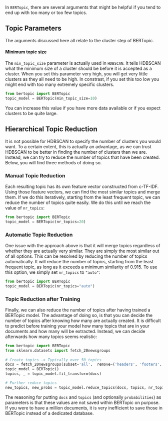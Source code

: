 In `BERTopic`, there are several arguments that might be helpful if you tend to end up with too many or too few 
topics. 

## **Topic Parameters**
The arguments discussed here all relate to the cluster step of BERTopic. 

#### **Minimum topic size**
The `min_topic_size` parameter is actually used in `HDBSCAN`. It tells HDBSCAN what the minimum size of a cluster 
should be before it is accepted as a cluster. When you set this parameter very high, you will get very little clusters 
as they all need to be high. In constrast, if you set this too low you might end with too many extremely specific 
clusters. 

```python
from bertopic import BERTopic
topic_model = BERTopic(min_topic_size=10)
```

You can increase this value if you have more data available or if you expect clusters to be quite large. 

## **Hierarchical Topic Reduction**
It is not possible for HDBSCAN to specify the number of clusters you would want. To a certain extent, 
this is actually an advantage, as we can trust HDBSCAN to be better in finding the number of clusters than we are.
Instead, we can try to reduce the number of topics that have been created. Below, you will find three methods of doing 
so. 
  
### **Manual Topic Reduction**
Each resulting topic has its own 
feature vector constructed from c-TF-IDF. Using those feature vectors, we can find the most similar 
topics and merge them. If we do this iteratively, starting from the least frequent topic, we can reduce the number 
of topics quite easily. We do this until we reach the value of `nr_topics`:  

```python
from bertopic import BERTopic
topic_model = BERTopic(nr_topics=20)
```

### **Automatic Topic Reduction**
One issue with the approach above is that it will merge topics regardless of whether they are actually very similar. They 
are simply the most similar out of all options. This can be resolved by reducing the number of topics automatically. 
It will reduce the number of topics, starting from the least frequent topic, as long as it exceeds a minimum 
similarity of 0.915. To use this option, we simply set `nr_topics` to `"auto"`:

```python
from bertopic import BERTopic
topic_model = BERTopic(nr_topics="auto")
```

### **Topic Reduction after Training**
Finally, we can also reduce the number of topics after having trained a BERTopic model. The advantage of doing so, 
is that you can decide the number of topics after knowing how many are actually created. It is difficult to 
predict before training your model how many topics that are in your documents and how many will be extracted. 
Instead, we can decide afterwards how many topics seems realistic:

```python
from bertopic import BERTopic
from sklearn.datasets import fetch_20newsgroups
 
# Create topics -> Typically over 50 topics
docs = fetch_20newsgroups(subset='all',  remove=('headers', 'footers', 'quotes'))['data']
topic_model = BERTopic()
topics, _ = topic_model.fit_transform(docs)

# Further reduce topics
new_topics, new_probs = topic_model.reduce_topics(docs, topics, nr_topics=30)
```

The reasoning for putting `docs` and `topics` (and optionally `probabilities`) as parameters is that these values are not saved within 
BERTopic on purpose. If you were to have a million documents, it is very inefficient to save those in BERTopic 
instead of a dedicated database.  

